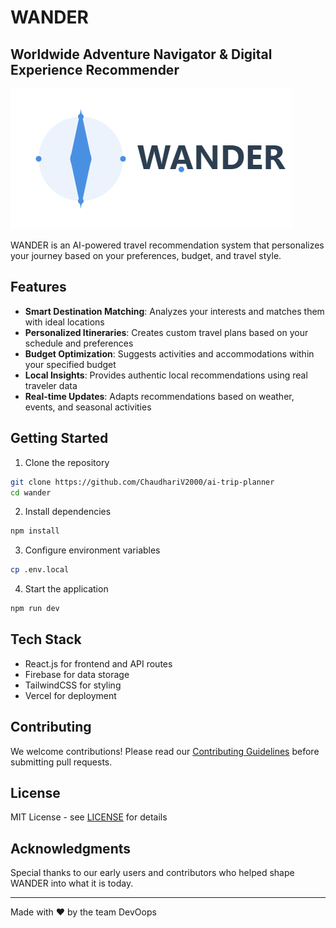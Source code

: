 # WANDER
## Worldwide Adventure Navigator & Digital Experience Recommender

![WANDER Logo](public\logo.png)

WANDER is an AI-powered travel recommendation system that personalizes your journey based on your preferences, budget, and travel style.

## Features

- **Smart Destination Matching**: Analyzes your interests and matches them with ideal locations
- **Personalized Itineraries**: Creates custom travel plans based on your schedule and preferences
- **Budget Optimization**: Suggests activities and accommodations within your specified budget
- **Local Insights**: Provides authentic local recommendations using real traveler data
- **Real-time Updates**: Adapts recommendations based on weather, events, and seasonal activities

## Getting Started

1. Clone the repository
```bash
git clone https://github.com/ChaudhariV2000/ai-trip-planner
cd wander
```

2. Install dependencies
```bash
npm install
```

3. Configure environment variables
```bash
cp .env.local
```

4. Start the application
```bash
npm run dev
```

## Tech Stack

- React.js for frontend and API routes
- Firebase for data storage
- TailwindCSS for styling
- Vercel for deployment

## Contributing

We welcome contributions! Please read our [Contributing Guidelines](CONTRIBUTING.md) before submitting pull requests.

## License

MIT License - see [LICENSE](LICENSE) for details


## Acknowledgments

Special thanks to our early users and contributors who helped shape WANDER into what it is today.

---

Made with ❤️ by the team DevOops